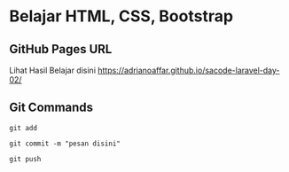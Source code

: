 # Belajar HTML, CSS, Bootstrap

## GitHub Pages URL

Lihat Hasil Belajar disini
https://adrianoaffar.github.io/sacode-laravel-day-02/


## Git Commands

```
git add
```

```
git commit -m "pesan disini"
```

```
git push
```